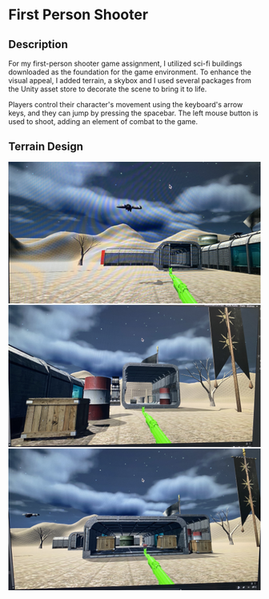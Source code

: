 **First Person Shooter**
===================

Description 
----------
For my first-person shooter game assignment, I utilized sci-fi buildings downloaded as the foundation for the game environment. To enhance the visual appeal, I added terrain, a skybox and I used several packages from the Unity asset store to decorate the scene to bring it to life.

Players control their character's movement using the keyboard's arrow keys, and they can jump by pressing the spacebar. The left mouse button is used to shoot, adding an element of combat to the game.

Terrain Design
----------
![](3.jpg)
![](2.jpg)
![](1.jpg)




